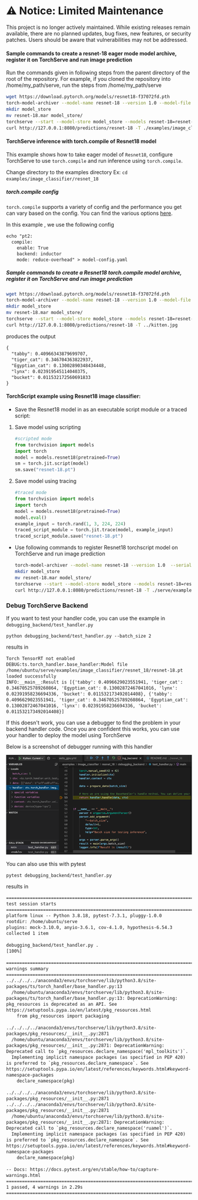 # ⚠️ Notice: Limited Maintenance

This project is no longer actively maintained. While existing releases remain available, there are no planned updates, bug fixes, new features, or security patches. Users should be aware that vulnerabilities may not be addressed.

#### Sample commands to create a resnet-18 eager mode model archive, register it on TorchServe and run image prediction

Run the commands given in following steps from the parent directory of the root of the repository. For example, if you cloned the repository into /home/my_path/serve, run the steps from /home/my_path/serve

```bash
wget https://download.pytorch.org/models/resnet18-f37072fd.pth
torch-model-archiver --model-name resnet-18 --version 1.0 --model-file ./examples/image_classifier/resnet_18/model.py --serialized-file resnet18-f37072fd.pth --handler image_classifier --extra-files ./examples/image_classifier/index_to_name.json
mkdir model_store
mv resnet-18.mar model_store/
torchserve --start --model-store model_store --models resnet-18=resnet-18.mar --disable-token-auth  --enable-model-api
curl http://127.0.0.1:8080/predictions/resnet-18 -T ./examples/image_classifier/kitten.jpg
```

#### TorchServe inference with torch.compile of Resnet18 model
This example shows how to take eager model of `Resnet18`, configure TorchServe to use `torch.compile` and run inference using `torch.compile`.

Change directory to the examples directory
Ex:  `cd  examples/image_classifier/resnet_18`

##### torch.compile config
`torch.compile` supports a variety of config and the performance you get can vary based on the config. You can find the various options [here](https://pytorch.org/docs/stable/generated/torch.compile.html).

In this example , we use the following config

```
echo "pt2:
  compile:
    enable: True
    backend: inductor
    mode: reduce-overhead" > model-config.yaml
```

##### Sample commands to create a Resnet18 torch.compile model archive, register it on TorchServe and run image prediction

```bash
wget https://download.pytorch.org/models/resnet18-f37072fd.pth
torch-model-archiver --model-name resnet-18 --version 1.0 --model-file model.py --serialized-file resnet18-f37072fd.pth --handler image_classifier --extra-files ../index_to_name.json --config-file model-config.yaml
mkdir model_store
mv resnet-18.mar model_store/
torchserve --start --model-store model_store --models resnet-18=resnet-18.mar --disable-token-auth  --enable-model-api
curl http://127.0.0.1:8080/predictions/resnet-18 -T ../kitten.jpg
```

produces the output
```
{
  "tabby": 0.40966343879699707,
  "tiger_cat": 0.346704363822937,
  "Egyptian_cat": 0.13002890348434448,
  "lynx": 0.023919545114040375,
  "bucket": 0.011532172560691833
}
```

#### TorchScript example using Resnet18 image classifier:

* Save the Resnet18 model in as an executable script module or a traced script:

1. Save model using scripting
   ```python
   #scripted mode
   from torchvision import models
   import torch
   model = models.resnet18(pretrained=True)
   sm = torch.jit.script(model)
   sm.save("resnet-18.pt")
   ```

2. Save model using tracing
   ```python
   #traced mode
   from torchvision import models
   import torch
   model = models.resnet18(pretrained=True)
   model.eval()
   example_input = torch.rand(1, 3, 224, 224)
   traced_script_module = torch.jit.trace(model, example_input)
   traced_script_module.save("resnet-18.pt")
   ```

* Use following commands to register Resnet18 torchscript model on TorchServe and run image prediction

    ```bash
    torch-model-archiver --model-name resnet-18 --version 1.0  --serialized-file resnet-18.pt --extra-files ./serve/examples/image_classifier/index_to_name.json --handler image_classifier
    mkdir model_store
    mv resnet-18.mar model_store/
    torchserve --start --model-store model_store --models resnet-18=resnet-18.mar --disable-token-auth  --enable-model-api
    curl http://127.0.0.1:8080/predictions/resnet-18 -T ./serve/examples/image_classifier/kitten.jpg
    ```

### Debug TorchServe Backend

If you want to test your handler code, you can use the example in `debugging_backend/test_handler.py`

```
python debugging_backend/test_handler.py --batch_size 2
```

results in

```
Torch TensorRT not enabled
DEBUG:ts.torch_handler.base_handler:Model file /home/ubuntu/serve/examples/image_classifier/resnet_18/resnet-18.pt loaded successfully
INFO:__main__:Result is [{'tabby': 0.4096629023551941, 'tiger_cat': 0.34670525789260864, 'Egyptian_cat': 0.13002872467041016, 'lynx': 0.02391958236694336, 'bucket': 0.011532173492014408}, {'tabby': 0.4096629023551941, 'tiger_cat': 0.34670525789260864, 'Egyptian_cat': 0.13002872467041016, 'lynx': 0.02391958236694336, 'bucket': 0.011532173492014408}]
```

If this doesn't work, you can use a debugger to find the problem in your backend handler code.
Once you are confident this works, you can use your handler to deploy the model using TorchServe

Below is a screenshot of debugger running with this handler

![image info](./debugging_backend/debugger_screenshot.png)

You can also use this with pytest

```
pytest debugging_backend/test_handler.py
```

results in

```
================================================================================== test session starts ===================================================================================
platform linux -- Python 3.8.18, pytest-7.3.1, pluggy-1.0.0
rootdir: /home/ubuntu/serve
plugins: mock-3.10.0, anyio-3.6.1, cov-4.1.0, hypothesis-6.54.3
collected 1 item

debugging_backend/test_handler.py .                                                                                                                                                [100%]

==================================================================================== warnings summary ====================================================================================
../../../../anaconda3/envs/torchserve/lib/python3.8/site-packages/ts/torch_handler/base_handler.py:13
  /home/ubuntu/anaconda3/envs/torchserve/lib/python3.8/site-packages/ts/torch_handler/base_handler.py:13: DeprecationWarning: pkg_resources is deprecated as an API. See https://setuptools.pypa.io/en/latest/pkg_resources.html
    from pkg_resources import packaging

../../../../anaconda3/envs/torchserve/lib/python3.8/site-packages/pkg_resources/__init__.py:2871
  /home/ubuntu/anaconda3/envs/torchserve/lib/python3.8/site-packages/pkg_resources/__init__.py:2871: DeprecationWarning: Deprecated call to `pkg_resources.declare_namespace('mpl_toolkits')`.
  Implementing implicit namespace packages (as specified in PEP 420) is preferred to `pkg_resources.declare_namespace`. See https://setuptools.pypa.io/en/latest/references/keywords.html#keyword-namespace-packages
    declare_namespace(pkg)

../../../../anaconda3/envs/torchserve/lib/python3.8/site-packages/pkg_resources/__init__.py:2871
../../../../anaconda3/envs/torchserve/lib/python3.8/site-packages/pkg_resources/__init__.py:2871
  /home/ubuntu/anaconda3/envs/torchserve/lib/python3.8/site-packages/pkg_resources/__init__.py:2871: DeprecationWarning: Deprecated call to `pkg_resources.declare_namespace('ruamel')`.
  Implementing implicit namespace packages (as specified in PEP 420) is preferred to `pkg_resources.declare_namespace`. See https://setuptools.pypa.io/en/latest/references/keywords.html#keyword-namespace-packages
    declare_namespace(pkg)

-- Docs: https://docs.pytest.org/en/stable/how-to/capture-warnings.html
============================================================================= 1 passed, 4 warnings in 2.29s ==============================================================================
```
